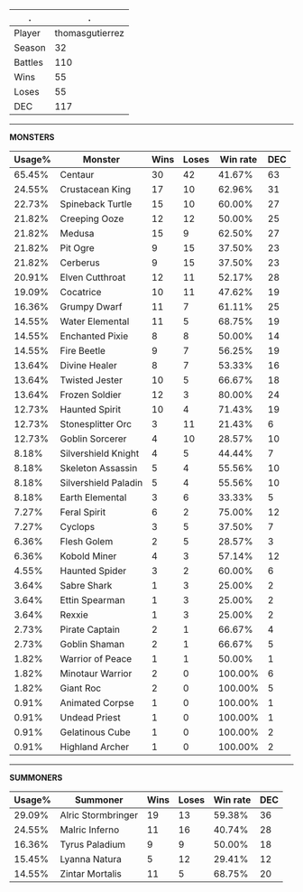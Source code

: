 .|.
|-|-
Player|thomasgutierrez
Season|32
Battles|110
Wins|55
Loses|55
DEC|117

---
**MONSTERS**

Usage%|Monster|Wins|Loses|Win rate|DEC|
-|-|-|-|-|-|
65.45%|Centaur|30|42|41.67%|63|
24.55%|Crustacean King|17|10|62.96%|31|
22.73%|Spineback Turtle|15|10|60.00%|27|
21.82%|Creeping Ooze|12|12|50.00%|25|
21.82%|Medusa|15|9|62.50%|27|
21.82%|Pit Ogre|9|15|37.50%|23|
21.82%|Cerberus|9|15|37.50%|23|
20.91%|Elven Cutthroat|12|11|52.17%|28|
19.09%|Cocatrice|10|11|47.62%|19|
16.36%|Grumpy Dwarf|11|7|61.11%|25|
14.55%|Water Elemental|11|5|68.75%|19|
14.55%|Enchanted Pixie|8|8|50.00%|14|
14.55%|Fire Beetle|9|7|56.25%|19|
13.64%|Divine Healer|8|7|53.33%|16|
13.64%|Twisted Jester|10|5|66.67%|18|
13.64%|Frozen Soldier|12|3|80.00%|24|
12.73%|Haunted Spirit|10|4|71.43%|19|
12.73%|Stonesplitter Orc|3|11|21.43%|6|
12.73%|Goblin Sorcerer|4|10|28.57%|10|
8.18%|Silvershield Knight|4|5|44.44%|7|
8.18%|Skeleton Assassin|5|4|55.56%|10|
8.18%|Silvershield Paladin|5|4|55.56%|10|
8.18%|Earth Elemental|3|6|33.33%|5|
7.27%|Feral Spirit|6|2|75.00%|12|
7.27%|Cyclops|3|5|37.50%|7|
6.36%|Flesh Golem|2|5|28.57%|3|
6.36%|Kobold Miner|4|3|57.14%|12|
4.55%|Haunted Spider|3|2|60.00%|6|
3.64%|Sabre Shark|1|3|25.00%|2|
3.64%|Ettin Spearman|1|3|25.00%|2|
3.64%|Rexxie|1|3|25.00%|2|
2.73%|Pirate Captain|2|1|66.67%|4|
2.73%|Goblin Shaman|2|1|66.67%|5|
1.82%|Warrior of Peace|1|1|50.00%|1|
1.82%|Minotaur Warrior|2|0|100.00%|6|
1.82%|Giant Roc|2|0|100.00%|5|
0.91%|Animated Corpse|1|0|100.00%|1|
0.91%|Undead Priest|1|0|100.00%|1|
0.91%|Gelatinous Cube|1|0|100.00%|2|
0.91%|Highland Archer|1|0|100.00%|2|

---
**SUMMONERS**

Usage%|Summoner|Wins|Loses|Win rate|DEC|
-|-|-|-|-|-|
29.09%|Alric Stormbringer|19|13|59.38%|36|
24.55%|Malric Inferno|11|16|40.74%|28|
16.36%|Tyrus Paladium|9|9|50.00%|18|
15.45%|Lyanna Natura|5|12|29.41%|12|
14.55%|Zintar Mortalis|11|5|68.75%|20|
